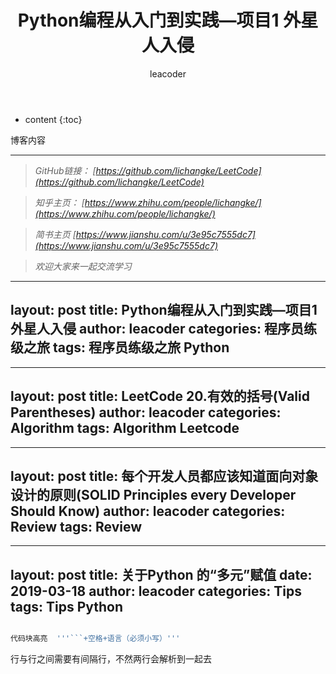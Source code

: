 ﻿---
layout: post
title:   Python编程从入门到实践—项目1 外星人入侵
author: leacoder
categories: 程序员练级之旅 
tags: 程序员练级之旅 Python
---


* content
{:toc}


博客内容


----
>*GitHub链接：*
>*[https://github.com/lichangke/LeetCode](https://github.com/lichangke/LeetCode)*

>*知乎主页：*
>*[https://www.zhihu.com/people/lichangke/](https://www.zhihu.com/people/lichangke/)*

>*简书主页*
>*[https://www.jianshu.com/u/3e95c7555dc7](https://www.jianshu.com/u/3e95c7555dc7)*

>*欢迎大家来一起交流学习*





---
layout: post
title:   Python编程从入门到实践—项目1 外星人入侵
author: leacoder
categories: 程序员练级之旅 
tags: 程序员练级之旅 Python
---




---
layout: post
title:   LeetCode 20.有效的括号(Valid Parentheses)
author: leacoder
categories: Algorithm 
tags: Algorithm Leetcode
---


---
layout:    post
title:    每个开发人员都应该知道面向对象设计的原则(SOLID Principles every Developer Should Know)
author:    leacoder
categories:    Review 
tags: Review 
---





---
layout:    post
title:    关于Python 的“多元”赋值
date:    2019-03-18
author:    leacoder
categories:   Tips 
tags:
    Tips Python
---

``` python

代码块高亮  '''```+空格+语言（必须小写）'''

```

行与行之间需要有间隔行，不然两行会解析到一起去
